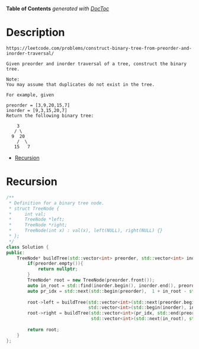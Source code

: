 <!-- START doctoc generated TOC please keep comment here to allow auto update -->
<!-- DON'T EDIT THIS SECTION, INSTEAD RE-RUN doctoc TO UPDATE -->
**Table of Contents**  *generated with [DocToc](https://github.com/thlorenz/doctoc)*

# Description

```
https://leetcode.com/problems/construct-binary-tree-from-preorder-and-inorder-traversal/

Given preorder and inorder traversal of a tree, construct the binary tree.

Note:
You may assume that duplicates do not exist in the tree.

For example, given

preorder = [3,9,20,15,7]
inorder = [9,3,15,20,7]
Return the following binary tree:

    3
   / \
  9  20
    /  \
   15   7

```

- [Recursion](#recursion)

<!-- END doctoc generated TOC please keep comment here to allow auto update -->

# Recursion

```cpp
/**
 * Definition for a binary tree node.
 * struct TreeNode {
 *     int val;
 *     TreeNode *left;
 *     TreeNode *right;
 *     TreeNode(int x) : val(x), left(NULL), right(NULL) {}
 * };
 */
class Solution {
public:
    TreeNode* buildTree(std::vector<int> preorder, std::vector<int> inorder) {
        if(preorder.empty()){
            return nullptr;
        }
        TreeNode* root = new TreeNode(preorder.front());
        auto in_root = std::find(inorder.begin(), inorder.end(), preorder.front());
        auto pr_idx = std::next(std::begin(preorder),  1 + in_root - std::begin(inorder));
      
        root->left = buildTree(std::vector<int>(std::next(preorder.begin()), pr_idx),
                               std::vector<int>(std::begin(inorder), in_root));
        root->right = buildTree(std::vector<int>(pr_idx, std::end(preorder)),
                                std::vector<int>(std::next(in_root), std::end(inorder)));
        
        return root;
    }
};

```
